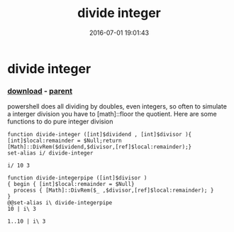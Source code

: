 ﻿---
pid:            6438
poster:         sdfdsafdsafa
title:          divide integer
date:           2016-07-01 19:01:43
format:         posh
parent:         869
parent:         869

---

# divide integer

### [download](6438.ps1) - [parent](869.md)

powershell does all dividing by doubles, even integers, so often to simulate a interger division you have to [math]::floor the quotient. Here are some functions to do pure integer division	

```posh
function divide-integer ([int]$dividend , [int]$divisor ){ [int]$local:remainder = $Null;return [Math]::DivRem($dividend,$divisor,[ref]$local:remainder);}
set-alias i/ divide-integer

i/ 10 3

function divide-integerpipe ([int]$divisor )
{ begin { [int]$local:remainder = $Null}
  process { [Math]::DivRem($_ ,$divisor,[ref]$local:remainder); }
}
@@set-alias i\ divide-integerpipe
10 | i\ 3

1..10 | i\ 3
```
